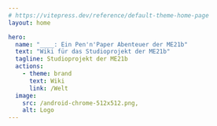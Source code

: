 ```yaml
---
# https://vitepress.dev/reference/default-theme-home-page
layout: home

hero:
  name: "____: Ein Pen'n'Paper Abenteuer der ME21b"
  text: "Wiki für das Studioprojekt der ME21b"
  tagline: Studioprojekt der ME21b
  actions:
    - theme: brand
      text: Wiki
      link: /Welt
  image:
    src: /android-chrome-512x512.png,
    alt: Logo
---
```



